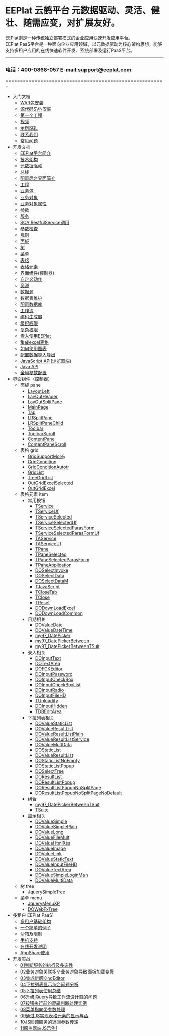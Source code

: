 EEPlat 云鹤平台 元数据驱动、灵活、健壮、随需应变，对扩展友好。
======================================================
EEPlat则是一种传统独立部署模式的企业应用快速开发应用平台。  
EEPlat PaaS平台是一种面向企业应用领域，以元数据驱动为核心架构思想，能够支持多租户应用的在线快速软件开发、系统部署及运行PaaS平台。  
****
###   电话：400-0868-057   E-mail:support@eeplat.com
=======================================================

* 入门文档
    * [WAR包安装](Setup.md)
    * [源代码SVN安装](SvnSetup.md)
    * [第一个工程](FirstProjcet.md)
    * [视频](Video.md)
    * [示例SQL](AboutSQL.md)
    * [联系我们](Link.md)
    * [常见问题](FAQ.md)
* 开发文档
    * [EEPlat平台简介](Introduce.md)
    * [技术架构](TechArchive.md)
    * [元数据驱动](BasicTheory.md)
    * [总线](BusinessObjectBus.md)
    * [配置后台界面简介](ConfigTools.md)
    * [工程](ConfigApplication.md)
    * [业务包](ConfigBusessPackageOBject.md)
    * [业务对象](ConfigBusessOBject.md)
    * [业务对象属性](ConfigProperty.md)
    * [参数](ConfigParameter.md)
    * [服务](ConfigService.md)
    * [SOA RestfulService调用](RESTfulService.md)
    * [参数检查](ConfigParameterCheck.md)
    * [规则](ConfigRule.md)
    * [面板](ConfigPane.md)
    * [树](ConifigTree.md)
    * [菜单](ConfigMenu.md)
    * [表格](ConfigGrid.md)
    * [表格元素](ConfigGridItem.md)
    * [界面组件(控制器)](ConfigController.md)
    * [自定义动作](ConfigAction.md)
    * [资源](ConfigResouce.md)
    * [数据源](ConfigDataSource.md)
    * [数据表维护](ManagerTable.md)
    * [配置数据库](changeConfigDS.md)
    * [工作流](ConfigWorkflow.md)
    * [编码生成器](CodeGenerator.md)
    * [组织权限](OrgParter.md)
    * [复杂权限](OrgAuth.md)
    * [嵌入使用EEPlat](Embed_Pml.md)
    * [集成excel表格](HowToUseExcelReport.md)
    * [如何使用图表](HowTOUserGraphics.md)
    * [配置数据导入导出](ImportExportBusinessObject.md)
    * [JavaScript API(浏览器端)](JavaScriptAPI.md)
    * [Java API](JavaAPI.md)
    * [全局参数配置](GlobalParas.md)
* 界面组件（控制器）
    *  面板 pane
        *  [LayoutLeft](pane_LayOutLeft.md)
        *  [LayOutHeader](pane_LayOutHeader.md)
        *  [LayOutSplitPane](pane_LayOutSplitPane.md)
        *  [MainPage](pane_MainPage.md)
        *  [Tab](pane_Tab.md)
        *  [LRSplitPane](pane_LRSplitPane.md)
        *  [LRSplitPaneChild](pane_LRSplitPaneChild.md)
        *  [Toolbar](pane_Toolbar.md)
        *  [ToolbarScroll](pane_ToolbarScroll.md)
        *  [ContentPane](pane_ContentPane.md)
        *  [ContentPaneScroll](pane_ContentPaneScroll.md)
    * 表格 grid
        *  [GridSupportMore](grid_GridSupportMore.md)\
        *  [GridCondition](grid_GridCondition.md)
        *  [GridConditionAutotr](grid_GridConditionAutotr.md)
        *  [GridList](grid_GridList.md)
        *  [TreeGridList](grid_TreeGridList.md)
        *  [OutGridExcelSelected](grid_OutGridExcelSelected.md)
        *  [OutGridExcel](grid_OutGridExcel.md)
    * 表格元素 item
        *  常用按钮
            *  [TService](form_TService.md)
            *  [TServiceUf](form_TServiceUf.md)
            *  [TServiceSelected](form_TServiceSelected.md)
            *  [TServiceSelectedUf](form_TServiceSelectedUf.md)
            *  [TServiceSelectedParasForm](form_TServiceSelectedParasForm.md)
            *  [TServiceSelectedParasFormUf](form_TServiceSelectedParasFormUf.md)
            *  [TAService](form_TAService.md)
            *  [TAServiceUf](form_TAServiceUf.md)
            *  [TPane](form_TPane.md)
            *  [TPaneSelected](form_TPaneSelected.md)
            *  [TPaneSelectedParasForm](form_TPaneSelectedParasForm.md)
            *  [TPaneApplication](form_TPaneApplication.md)
            *  [DOSelectInvoke](form_DOSelectInvoke.md)
            *  [DOSelectData](form_DOSelectData.md)
            *  [DOSelectDataM](form_DOSelectDataM.md)
            *  [TJavaScript](form_TJavaScript.md)
            *  [TCloseTab](form_TCloseTab.md)
            *  [TClose](form_TClose.md)
            *  [TReset](form_TReset.md)
            *  [DODownLoadExcel](form_DODownLoadExcel.md)
            *  [DODownLoadCommon](form_DODownLoadCommon.md)
        *  日期相关
            *  [DOValueDate](form_DOValueDate.md)
            *  [DOValueDateTime](form_DOValueDateTime.md)
            *  [my97_DatePicker](form_my97_DatePicker.md)
            *  [my97_DatePickerBetween](form_my97_DatePickerBetween.md)
            *  [my97_DatePickerBetweenTSuit](form_my97_DatePickerBetweenTSuit.md)
        *  录入相关
            *  [DOInputText](form_DOInputText.md)
            *  [DOTextArea](form_DOTextArea.md)
            *  [DOFCKEditor](form_DOFCKEditor.md)
            *  [DOInputPassword](form_DOInputPassword.md)
            *  [DOInputCheckBox](form_DOInputCheckBox.md)
            *  [DOInputCheckBoxList](form_DOInputCheckBoxList.md)
            *  [DOInputRadio](form_DOInputRadio.md)
            *  [DOInputFileHD](form_DOInputFileHD.md)
            *  [TUploadify](form_TUploadify.md)
            *  [DOInputHidden](form_DOInputHidden.md)
            *  [TDBEditArea](form_TDBEditArea.md)
        *  下拉列表相关
            *  [DOValueStaticList](form_DOValueStaticList.md)
            *  [DOValueResultList](form_DOValueResultList.md)
            *  [DOValueResultListPlain](form_DOValueResultListPlain.md)
            *  [DOValueResultListService](form_DOValueResultListService.md)
            *  [DOValueMultData](form_DOValueMultData.md)
            *  [DOStaticList](form_DOStaticList.md)
            *  [DOValueResultList](form_DOValueResultList.md)
            *  [DOStaticListNoEmpty](form_DOStaticListNoEmpty.md)
            *  [DOStaticListPopup](form_DOStaticListPopup.md)
            *  [DOSelectTree](form_DOSelectTree.md)
            *  [DOResultList](form_DOResultList.md)
            *  [DOResultListPopup](form_DOResultListPopup.md)
            *  [DOResultListPopupNoSplitPage](form_DOResultListPopupNoSplitPage.md)
            *  [DOResultListPopupNoSplitPageNoDefault](form_DOResultListPopupNoSplitPageNoDefault.md)
        *  组合
            *  [my97_DatePickerBetweenTSuit](form_my97_DatePickerBetweenTSuit.md)
            *  [TSuite](form_TSuite.md)
        *  显示相关
            *  [DOValueSimple](form_DOValueSimple.md)
            *  [DOValueSimplePlain](form_DOValueSimplePlain.md)
            *  [DOValueLong](form_DOValueLong.md)
            *  [DOValueFileMult](form_DOValueFileMult.md)
            *  [DOValueHtmlXss](form_DOValueHtmlXss.md)
            *  [DOValueImage](form_DOValueImage.md)
            *  [DOValueLink](form_DOValueLink.md)
            *  [DOValueStaticText](form_DOValueStaticText.md)
            *  [DOValueInputFileHD](form_DOValueInputFileHD.md)
            *  [DOValueTextArea](form_DOValueTextArea.md)
            *  [DOValueSimpleLoginMan](form_DOValueSimpleLoginMan.md)
            *  [DOValueMultiData](form_DOValueMultiData.md)
    * 树 tree
        *  [JquerySimpleTree](tree_JquerySimpleTree.md)  
    * 菜单 menu
        *  [JqueryMenuXP](menu_JqueryMenuXP.md)
        *  [DOWebFxTree](menu_DOWebFxTree.md)
* 多租户 EEPlat PaaS]
    * [多租户基础架构](Multi_MetaDriver.md)
    * [一个简单的例子](Multi_First.md)
    * [沙箱及限制](Multi_Code.md)
    * [手机支持](Multi_Mobile.md)
    * [在线开发说明](Multi_dev.md)
    * [AppShare使用](AppShare.md)
* 开发实战
    * [01判断服务的执行及多态性](FAQ_13050901.md)
    * [02业务对象关联多个业务对象导致面板加载变慢](FAQ_13050902.md)
    * [03集成新版KindEditor](FAQ_13050903.md)
    * [04下拉列表显示综合问题分析](FAQ_13051501.md)
    * [05下拉列表使用总结](FAQ_13051502.md)
    * [06升级jQuery导致工作流设计器的问题](FAQ_13052901.md)
    * [07按钮执行前的逻辑判断处理实例](FAQ_13053101.md)
    * [08菜单指向带参数处理](/FAQ_13060601.md)
    * [09通过JS实现表格元素的显示与否](FAQ_13061401.md)
    * [10JS回调服务的返回参数传递](FAQ_13070201.md)
    * [11服务器端JS示例1](FAQ_13072901.md)
